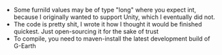 * Some furniId values may be of type "long" where you expect int, because I originally wanted to support Unity, which I eventually did not.
* The code is pretty shit, I wrote it how I thought it would be finished quickest. Just open-sourcing it for the sake of trust
* To compile, you need to maven-install the latest development build of G-Earth